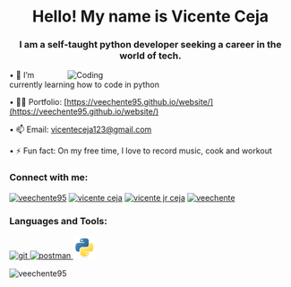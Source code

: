 <h1 align="center">Hello! My name is Vicente Ceja</h1>
<h3 align="center">I am a self-taught python developer seeking a career in the world of tech.</h3>
<img align="right" alt="Coding" width="400" src="https://miro.medium.com/max/1400/1*zlmwtg3fog11YXcU_rvfWA.gif">

• 🌱 I’m currently learning how to code in python

• 👨‍💻 Portfolio: [https://veechente95.github.io/website/](https://veechente95.github.io/website/)

• 📫 Email: vicenteceja123@gmail.com

• ⚡ Fun fact: On my free time, I love to record music, cook and workout

<h3 align="left">Connect with me:</h3>
<p align="left">
<a href="https://twitter.com/veechente95" target="blank"><img align="center" src="https://raw.githubusercontent.com/rahuldkjain/github-profile-readme-generator/master/src/images/icons/Social/twitter.svg" alt="veechente95" height="30" width="40" /></a>
<a href="https://linkedin.com/in/vicente ceja" target="blank"><img align="center" src="https://raw.githubusercontent.com/rahuldkjain/github-profile-readme-generator/master/src/images/icons/Social/linked-in-alt.svg" alt="vicente ceja" height="30" width="40" /></a>
<a href="https://fb.com/vicente jr ceja" target="blank"><img align="center" src="https://raw.githubusercontent.com/rahuldkjain/github-profile-readme-generator/master/src/images/icons/Social/facebook.svg" alt="vicente jr ceja" height="30" width="40" /></a>
<a href="https://instagram.com/veechente" target="blank"><img align="center" src="https://raw.githubusercontent.com/rahuldkjain/github-profile-readme-generator/master/src/images/icons/Social/instagram.svg" alt="veechente" height="30" width="40" /></a>
</p>

<h3 align="left">Languages and Tools:</h3>
<p align="left"> <a href="https://git-scm.com/" target="_blank" rel="noreferrer"> <img src="https://www.vectorlogo.zone/logos/git-scm/git-scm-icon.svg" alt="git" width="40" height="40"/> </a> <a href="https://postman.com" target="_blank" rel="noreferrer"> <img src="https://www.vectorlogo.zone/logos/getpostman/getpostman-icon.svg" alt="postman" width="40" height="40"/> </a> <a href="https://www.python.org" target="_blank" rel="noreferrer"> <img src="https://raw.githubusercontent.com/devicons/devicon/master/icons/python/python-original.svg" alt="python" width="40" height="40"/> </a> </p>

<p><img align="center" src="https://github-readme-stats.vercel.app/api/top-langs?username=veechente95&show_icons=true&locale=en&layout=compact" alt="veechente95" /></p>

